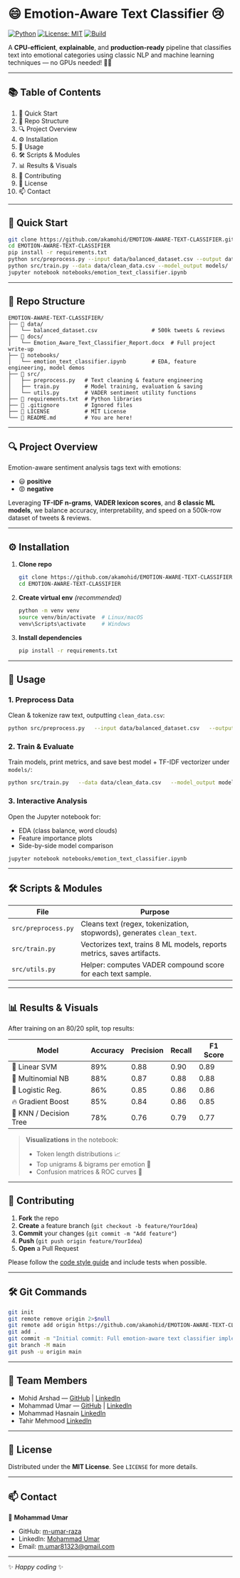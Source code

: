 # 😄 Emotion-Aware Text Classifier 😢

[![Python](https://img.shields.io/badge/python-3.8%2B-blue)](https://www.python.org/) [![License: MIT](https://img.shields.io/badge/License-MIT-green)](LICENSE) [![Build](https://img.shields.io/badge/build-passing-brightgreen)]()

A **CPU-efficient**, **explainable**, and **production-ready** pipeline that classifies text into emotional categories using classic NLP and machine learning techniques — no GPUs needed! 🤖✨

---

## 📚 Table of Contents 

1. 🚀 Quick Start  
2. 📂 Repo Structure  
3. 🔍 Project Overview  
4. ⚙️ Installation  
5. 🎯 Usage  
6. 🛠️ Scripts & Modules  
7. 📊 Results & Visuals  
8. 🤝 Contributing  
9. 📄 License  
10. 📫 Contact

---

## 🚀 Quick Start

```bash
git clone https://github.com/akamohid/EMOTION-AWARE-TEXT-CLASSIFIER.git
cd EMOTION-AWARE-TEXT-CLASSIFIER
pip install -r requirements.txt
python src/preprocess.py --input data/balanced_dataset.csv --output data/clean_data.csv
python src/train.py --data data/clean_data.csv --model_output models/
jupyter notebook notebooks/emotion_text_classifier.ipynb
```

---

## 📂 Repo Structure

```
EMOTION-AWARE-TEXT-CLASSIFIER/
├── 📁 data/
│   └── balanced_dataset.csv                 # 500k tweets & reviews
├── 📁 docs/
│   └── Emotion_Aware_Text_Classifier_Report.docx  # Full project write-up
├── 📁 notebooks/
│   └── emotion_text_classifier.ipynb        # EDA, feature engineering, model demos
├── 📁 src/
│   ├── preprocess.py   # Text cleaning & feature engineering
│   ├── train.py        # Model training, evaluation & saving
│   └── utils.py        # VADER sentiment utility functions
├── 📄 requirements.txt  # Python libraries
├── 📄 .gitignore        # Ignored files
├── 📄 LICENSE           # MIT License
└── 📄 README.md         # You are here!
```

---

## 🔍 Project Overview

Emotion-aware sentiment analysis tags text with emotions:

- 😃 **positive**  
- 😡 **negative**

Leveraging **TF-IDF n-grams**, **VADER lexicon scores**, and **8 classic ML models**, we balance accuracy, interpretability, and speed on a 500k-row dataset of tweets & reviews.

---

## ⚙️ Installation

1. **Clone repo**  
   ```bash
   git clone https://github.com/akamohid/EMOTION-AWARE-TEXT-CLASSIFIER.git
   cd EMOTION-AWARE-TEXT-CLASSIFIER
   ```

2. **Create virtual env** _(recommended)_  
   ```bash
   python -m venv venv
   source venv/bin/activate  # Linux/macOS
   venv\Scripts\activate     # Windows
   ```

3. **Install dependencies**  
   ```bash
   pip install -r requirements.txt
   ```

---

## 🎯 Usage

### 1. Preprocess Data  
Clean & tokenize raw text, outputting `clean_data.csv`:

```bash
python src/preprocess.py   --input data/balanced_dataset.csv   --output data/clean_data.csv
```

### 2. Train & Evaluate  
Train models, print metrics, and save best model + TF-IDF vectorizer under `models/`:

```bash
python src/train.py   --data data/clean_data.csv   --model_output models/
```

### 3. Interactive Analysis  
Open the Jupyter notebook for:
- EDA (class balance, word clouds)  
- Feature importance plots  
- Side-by-side model comparison  

```bash
jupyter notebook notebooks/emotion_text_classifier.ipynb
```

---

## 🛠️ Scripts & Modules

| File               | Purpose                                                                 |
| ------------------ | ----------------------------------------------------------------------- |
| `src/preprocess.py`| Cleans text (regex, tokenization, stopwords), generates `clean_text`.   |
| `src/train.py`     | Vectorizes text, trains 8 ML models, reports metrics, saves artifacts. |
| `src/utils.py`     | Helper: computes VADER compound score for each text sample.            |

---

## 📊 Results & Visuals

After training on an 80/20 split, top results:

| Model              | Accuracy | Precision | Recall | F1 Score |
| ------------------ | -------- | --------- | ------ | -------- |
| 🥇 Linear SVM      | 89%      | 0.88      | 0.90   | 0.89     |
| 🥈 Multinomial NB  | 88%      | 0.87      | 0.88   | 0.88     |
| 🥉 Logistic Reg.   | 86%      | 0.85      | 0.86   | 0.86     |
| 🔥 Gradient Boost  | 85%      | 0.84      | 0.86   | 0.85     |
| 🌳 KNN / Decision Tree | 78%  | 0.76      | 0.79   | 0.77     |

> **Visualizations** in the notebook:  
> - Token length distributions 📈  
> - Top unigrams & bigrams per emotion 🌟  
> - Confusion matrices & ROC curves 🎯

---

## 🤝 Contributing

1. **Fork** the repo  
2. **Create** a feature branch (`git checkout -b feature/YourIdea`)  
3. **Commit** your changes (`git commit -m "Add feature"`)  
4. **Push** (`git push origin feature/YourIdea`)  
5. **Open** a Pull Request  

Please follow the [code style guide](https://www.python.org/dev/peps/pep-0008/) and include tests when possible.

---

## 🛠️ Git Commands

```bash
git init
git remote remove origin 2>$null
git remote add origin https://github.com/akamohid/EMOTION-AWARE-TEXT-CLASSIFIER.git
git add .
git commit -m "Initial commit: Full emotion-aware text classifier implementation"
git branch -M main
git push -u origin main
```

---

## 👥 Team Members

- Mohid Arshad — [GitHub](https://github.com/akamohid) | [LinkedIn](https://linkedin.com/in/mohid-arshad-347180235/)
- Mohammad Umar — [GitHub](https://github.com/m-umar-raza) | [LinkedIn](https://linkedin.com/in/mohammad-umar-1147a62a6/)
- Mohammad Hasnain [LinkedIn](https://www.linkedin.com/in/mohammad-hasnain-3670452a7/)
- Tahir Mehmood [LinkedIn](https://www.linkedin.com/in/tahir-mehmood-622a412a0/)

---

## 📄 License

Distributed under the **MIT License**. See `LICENSE` for more details.

---

## 📫 Contact

👤 **Mohammad Umar**  
- GitHub: [m-umar-raza](https://github.com/m-umar-raza)  
- LinkedIn: [Mohammad Umar](www.linkedin.com/in/mohammad-umar-1147a62a6)  
- Email: m.umar81323@gmail.com  

---

✨ *Happy coding* ✨
